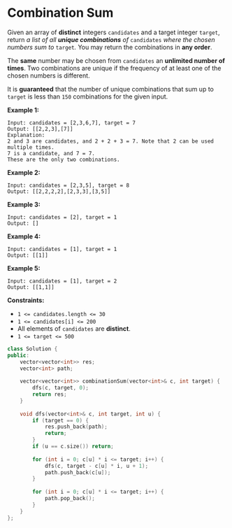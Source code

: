# Combination Sum

Given an array of **distinct** integers `candidates` and a target integer `target`, return *a list of all **unique combinations** of* `candidates` *where the chosen numbers sum to* `target`*.* You may return the combinations in **any order**.

The **same** number may be chosen from `candidates` an **unlimited number of times**. Two combinations are unique if the frequency of at least one of the chosen numbers is different.

It is **guaranteed** that the number of unique combinations that sum up to `target` is less than `150` combinations for the given input.

 

**Example 1:**

```
Input: candidates = [2,3,6,7], target = 7
Output: [[2,2,3],[7]]
Explanation:
2 and 3 are candidates, and 2 + 2 + 3 = 7. Note that 2 can be used multiple times.
7 is a candidate, and 7 = 7.
These are the only two combinations.
```

**Example 2:**

```
Input: candidates = [2,3,5], target = 8
Output: [[2,2,2,2],[2,3,3],[3,5]]
```

**Example 3:**

```
Input: candidates = [2], target = 1
Output: []
```

**Example 4:**

```
Input: candidates = [1], target = 1
Output: [[1]]
```

**Example 5:**

```
Input: candidates = [1], target = 2
Output: [[1,1]]
```

 

**Constraints:**

- `1 <= candidates.length <= 30`
- `1 <= candidates[i] <= 200`
- All elements of `candidates` are **distinct**.
- `1 <= target <= 500`

```c++
class Solution {
public:
    vector<vector<int>> res;
    vector<int> path;
    
    vector<vector<int>> combinationSum(vector<int>& c, int target) {
        dfs(c, target, 0);
        return res;
    }
    
    void dfs(vector<int>& c, int target, int u) {
        if (target == 0) {
            res.push_back(path);
            return;
        }
        if (u == c.size()) return;
        
        for (int i = 0; c[u] * i <= target; i++) {
            dfs(c, target - c[u] * i, u + 1);
            path.push_back(c[u]);
        }
        
        for (int i = 0; c[u] * i <= target; i++) {
            path.pop_back();
        }
    }
};
```


